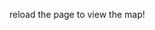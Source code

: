 reload the page to view the map!
<html> <head> <link href="https://unpkg.com/leaflet@1.7.1/dist/leaflet.css" rel="stylesheet"/> </head> <body> <div id="map" style="width: 100%; height: 750px;"></div>  <script src="https://unpkg.com/leaflet@1.7.1/dist/leaflet.js"></script> <script> var map = L.map('map', { crs: L.CRS.Simple, minZoom: -2, maxZoom: 4,  }); var bounds = [[0, 0], [3000, 2201]]; var image = L.imageOverlay('../../../../../images/025-map-1.3-caer-dineval-player.webp', bounds).addTo(map); map.on('load', function() { map.invalidateSize(); }); map.fitBounds(bounds); </script> </body> </html>